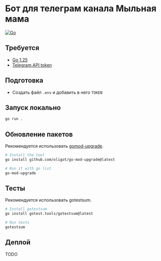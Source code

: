 # Бот для телеграм канала Мыльная мама

[![Go](https://github.com/soapmama/telegram-bot/actions/workflows/go.yml/badge.svg)](https://github.com/soapmama/telegram-bot/actions/workflows/go.yml)

## Требуется

- [Go 1.25](https://go.dev/dl/)
- [Telegram API token](https://core.telegram.org/bots/api#authorizing-your-bot)

## Подготовка

- Создать файл `.env` и добавить в него `TOKEN`

## Запуск локально

```bash
go run .
```

## Обновление пакетов

Рекомендуется использовать [gomod-upgrade](https://github.com/oligot/go-mod-upgrade).

```bash
# Install the tool
go install github.com/oligot/go-mod-upgrade@latest

# Run it with go list
go-mod-upgrade
```

## Тесты

Рекомендуется использовать gotestsum.

```bash
# Install gotestsum
go install gotest.tools/gotestsum@latest

# Run tests
gotestsum
```

## Деплой

TODO
